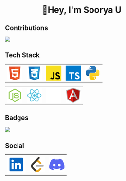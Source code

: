 <div align="center">
  <h1>🔖Hey, I'm Soorya U</h1>
</div>

<h2>Contributions</h2>

![](https://github-readme-activity-graph.vercel.app/graph?username=soorya-u&bg_color=0d1117&color=f2f2f2&line=39dd53&point=ffffff&area=true&hide_border=true)

<h2>Tech Stack</h2>
<table>
  <tr>
    <td>
      <img width="50" src="./Images/Tech Stack/html.svg">
    </td>
    <td>
      <img width="50" src="./Images/Tech Stack/css.svg">
    </td>
    <td>
      <img width="50" src="./Images/Tech Stack/js.svg">
    </td>
    <td>
      <img width="50"  src="./Images/Tech Stack/ts.svg">
    </td>
    <td>
      <img width="50" src="./Images/Tech Stack/py.svg">
    </td>
  </tr>
  </table>
  <table>
  <tr>
    <td>
      <img width="50" src="./Images/Tech Stack/nodejs.svg">
    </td>
    <td>
      <img width="50" src="./Images/Tech Stack/react.svg">
    </td>
    <td>
      <img width="50" src="./Images/Tech Stack/nextjs.svg">
    </td>
    <td>
    <img width="50" src="./Images/Tech Stack/angular.svg">
    </td>
  </tr>
</table>

<h2>Badges</h2>

[![](https://holopin.me/sooryau)](https://holopin.io/@sooryau)

<h2>Social</h2>
<table>
  <tr>
    <td>
      <a href="[#](https://www.linkedin.com/in/soorya-u">
        <img width="60" src="./Images/Social/linkedin.svg">
      </a>
    </td>
    <td>
      <a href="#https://leetcode.com/soorya-u">
        <img width="50" src="./Images/Social/leetcode.svg">
      </a>
    </td>
    <td >
      <a href="https://discord.com/users/soorya_u">
        <img width="50" src="./Images/Social/discord.svg">
      </a>
    </td>
  </tr>
</table>
